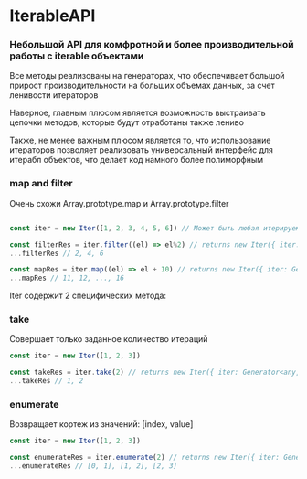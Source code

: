 # IterableAPI

### Небольшой API для комфротной и более производительной работы с iterable объектами

Все методы реализованы на генераторах, что обеспечивает большой прирост производительности на больших объемах данных, за счет ленивости итераторов  
  
Наверное, главным плюсом является возможность выстраивать цепочки методов, которые будут отработаны также лениво  
  
Также, не менее важным плюсом является то, что использование итераторов позволяет реализовать универсальный интерфейс для итерабл объектов, что делает код намного более полиморфным  

### map and filter  
Очень схожи Array.prototype.map и Array.prototype.filter

```ts

const iter = new Iter([1, 2, 3, 4, 5, 6]) // Может быть любая итерируемая структура (включающая [Symbol.Iterator] )

const filterRes = iter.filter((el) => el%2) // returns new Iter({ iter: Generator<any, void, unknown> })
...filterRes // 2, 4, 6

const mapRes = iter.map((el) => el + 10) // returns new Iter({ iter: Generator<any, void, unknown> })
...mapRes // 11, 12, ..., 16

```


Iter содержит 2 специфических метода:

### take  
Совершает только заданное количество итераций

```ts
const iter = new Iter([1, 2, 3])

const takeRes = iter.take(2) // returns new Iter({ iter: Generator<any, void, unknown> })
...takeRes // 1, 2
```

### enumerate  
Возвращает кортеж из значений: [index, value]

```ts
const iter = new Iter([1, 2, 3])

const enumerateRes = iter.enumerate(2) // returns new Iter({ iter: Generator<any[], void, unknown> })
...enumerateRes // [0, 1], [1, 2], [2, 3]
```
